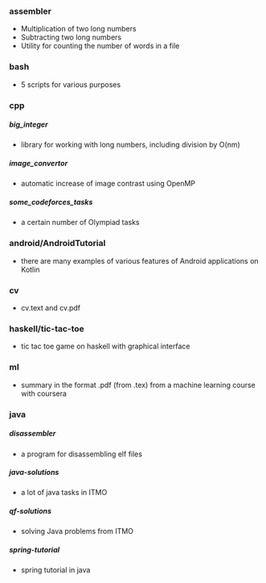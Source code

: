 ### assembler
- Multiplication of two long numbers
- Subtracting two long numbers
- Utility for counting the number of words in a file

### bash
- 5 scripts for various purposes

### cpp
##### big_integer
- library for working with long numbers, including division by O(nm)

##### image_convertor
- automatic increase of image contrast using OpenMP

##### some_codeforces_tasks
- a certain number of Olympiad tasks

### android/AndroidTutorial
- there are many examples of various features of Android applications on Kotlin

### cv
- cv.text and cv.pdf

### haskell/tic-tac-toe
- tic tac toe game on haskell with graphical interface

### ml
- summary in the format .pdf (from .tex) from a machine learning course with coursera

### java
##### disassembler
- a program for disassembling elf files

##### java-solutions
- a lot of java tasks in ITMO

##### qf-solutions
- solving Java problems from ITMO

##### spring-tutorial
- spring tutorial in java

